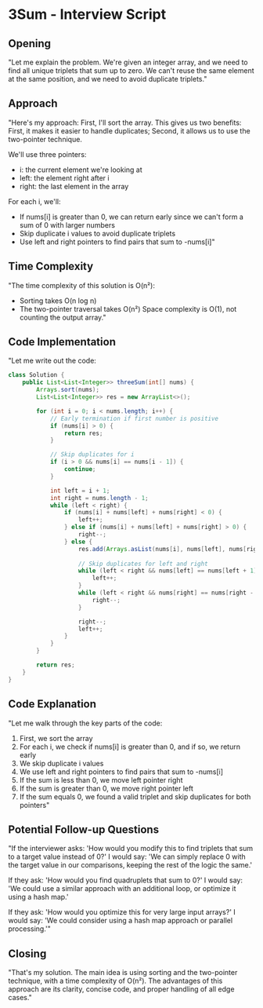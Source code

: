 # 3Sum - Interview Script

## Opening
"Let me explain the problem. We're given an integer array, and we need to find all unique triplets that sum up to zero. We can't reuse the same element at the same position, and we need to avoid duplicate triplets."

## Approach
"Here's my approach:
First, I'll sort the array. This gives us two benefits:
First, it makes it easier to handle duplicates;
Second, it allows us to use the two-pointer technique.

We'll use three pointers:
- i: the current element we're looking at
- left: the element right after i
- right: the last element in the array

For each i, we'll:
- If nums[i] is greater than 0, we can return early since we can't form a sum of 0 with larger numbers
- Skip duplicate i values to avoid duplicate triplets
- Use left and right pointers to find pairs that sum to -nums[i]"

## Time Complexity
"The time complexity of this solution is O(n²):
- Sorting takes O(n log n)
- The two-pointer traversal takes O(n²)
Space complexity is O(1), not counting the output array."

## Code Implementation
"Let me write out the code:
```java
class Solution {
    public List<List<Integer>> threeSum(int[] nums) {
        Arrays.sort(nums);
        List<List<Integer>> res = new ArrayList<>();

        for (int i = 0; i < nums.length; i++) {
            // Early termination if first number is positive
            if (nums[i] > 0) {
                return res;
            }

            // Skip duplicates for i
            if (i > 0 && nums[i] == nums[i - 1]) {
                continue;
            }

            int left = i + 1;
            int right = nums.length - 1;
            while (left < right) {
                if (nums[i] + nums[left] + nums[right] < 0) {
                    left++;
                } else if (nums[i] + nums[left] + nums[right] > 0) {
                    right--;
                } else {
                    res.add(Arrays.asList(nums[i], nums[left], nums[right]));
                    
                    // Skip duplicates for left and right
                    while (left < right && nums[left] == nums[left + 1]) {
                        left++;
                    }
                    while (left < right && nums[right] == nums[right - 1]) {
                        right--;
                    }

                    right--;
                    left++;
                }
            }
        }

        return res;
    }
}
```

## Code Explanation
"Let me walk through the key parts of the code:
1. First, we sort the array
2. For each i, we check if nums[i] is greater than 0, and if so, we return early
3. We skip duplicate i values
4. We use left and right pointers to find pairs that sum to -nums[i]
5. If the sum is less than 0, we move left pointer right
6. If the sum is greater than 0, we move right pointer left
7. If the sum equals 0, we found a valid triplet and skip duplicates for both pointers"

## Potential Follow-up Questions
"If the interviewer asks: 'How would you modify this to find triplets that sum to a target value instead of 0?'
I would say: 'We can simply replace 0 with the target value in our comparisons, keeping the rest of the logic the same.'

If they ask: 'How would you find quadruplets that sum to 0?'
I would say: 'We could use a similar approach with an additional loop, or optimize it using a hash map.'

If they ask: 'How would you optimize this for very large input arrays?'
I would say: 'We could consider using a hash map approach or parallel processing.'"

## Closing
"That's my solution. The main idea is using sorting and the two-pointer technique, with a time complexity of O(n²). The advantages of this approach are its clarity, concise code, and proper handling of all edge cases."
